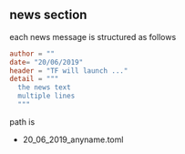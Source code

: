 ## news section

each news message is structured as follows

```toml
author = ""
date= "20/06/2019"
header = "TF will launch ..."
detail = """
  the news text
  multiple lines
  """
```
path is 

- 20_06_2019_anyname.toml
